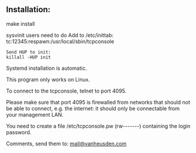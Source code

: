 Installation:
------------
make install

sysvinit users need to do
	Add to /etc/inittab:
	tc:12345:respawn:/usr/local/sbin/tcpconsole

	Send HUP to init:
	killall -HUP init

Systemd installation is automatic.

This program only works on Linux.

To connect to the tcpconsole, telnet to port 4095.

Please make sure that port 4095 is firewalled from networks that should not be able to connect, e.g. the internet: it should only be connectable from your management LAN.

You need to create a file /etc/tcpconsole.pw (rw-------) containing the login password.


Comments, send them to: mail@vanheusden.com

